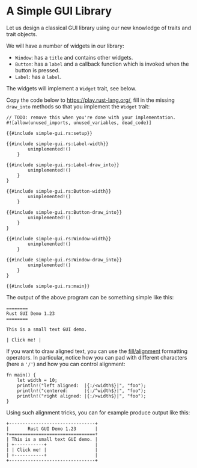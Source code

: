 # A Simple GUI Library

Let us design a classical GUI library using our new knowledge of traits and
trait objects.

We will have a number of widgets in our library:

* `Window`: has a `title` and contains other widgets.
* `Button`: has a `label` and a callback function which is invoked when the
  button is pressed.
* `Label`: has a `label`.

The widgets will implement a `Widget` trait, see below.

Copy the code below to <https://play.rust-lang.org/>, fill in the missing
`draw_into` methods so that you implement the `Widget` trait:

```rust,should_panic
// TODO: remove this when you're done with your implementation.
#![allow(unused_imports, unused_variables, dead_code)]

{{#include simple-gui.rs:setup}}

{{#include simple-gui.rs:Label-width}}
        unimplemented!()
    }

{{#include simple-gui.rs:Label-draw_into}}
        unimplemented!()
    }
}

{{#include simple-gui.rs:Button-width}}
        unimplemented!()
    }

{{#include simple-gui.rs:Button-draw_into}}
        unimplemented!()
    }
}

{{#include simple-gui.rs:Window-width}}
        unimplemented!()
    }

{{#include simple-gui.rs:Window-draw_into}}
        unimplemented!()
    }
}

{{#include simple-gui.rs:main}}
```

The output of the above program can be something simple like this:

```text
========
Rust GUI Demo 1.23
========

This is a small text GUI demo.

| Click me! |
```

If you want to draw aligned text, you can use the
[fill/alignment](https://doc.rust-lang.org/std/fmt/index.html#fillalignment)
formatting operators. In particular, notice how you can pad with different
characters (here a `'/'`) and how you can control alignment:

```rust,editable
fn main() {
    let width = 10;
    println!("left aligned:  |{:/<width$}|", "foo");
    println!("centered:      |{:/^width$}|", "foo");
    println!("right aligned: |{:/>width$}|", "foo");
}
```

Using such alignment tricks, you can for example produce output like this:

```text
+--------------------------------+
|       Rust GUI Demo 1.23       |
+================================+
| This is a small text GUI demo. |
| +-----------+                  |
| | Click me! |                  |
| +-----------+                  |
+--------------------------------+
```
